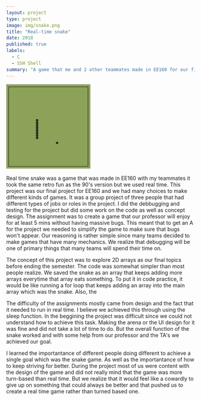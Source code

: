```yaml
---
layout: project
type: project
image: img/snake.png
title: "Real-time snake"
date: 2018
published: true
labels:
  - C
  - SSH Shell
summary: "A game that me and 2 other teammates made in EE160 for our final project."
---
```


<img class="img-fluid" src="../img/snake.png">

Real time snake was a game that was made in EE160 with my teammates it took the same retro fun as the 90's version but we used real time. This project was our final project for EE160 and we had many choices to make different kinds of games. It was a group project of three people that had different types of jobs or roles in the project. I did the debbugging and testing for the project but did some work on the code as well as concept design. The assignment was to create a game that our professor will enjoy for at least 5 mins without having massive bugs. This meant that to get an A for the project we needed to simplify the game to make sure that bugs won't appear. Our reasoning is rather simple since many teams decided to make games that have many mechanics. We realize that debugging will be one of primary things that many teams will spend their time on.

The concept of this project was to explore 2D arrays as our final topics before ending the semester. The code was somewhat simpler than most people realize. We saved the snake as an array that keeps adding more arrays everytime that array eats something. To put it in code practice, it would be like running a for loop that keeps adding an array into the main array which was the snake. Also, the 

The difficulty of the assignments mostly came from design and the fact that it needed to run in real time. I believe we achieved this through using the sleep function. In the beggining the project was difficult since we could not understand how to achieve this task. Making the arena or the UI design for it was fine and did not take a lot of time to do. But the overall function of the snake worked and with some help from our professor and the TA's we achieved our goal. 

I learned the importantance of different people doing different to achieve a single goal which was the snake game. As well as the importantance of how to keep striving for better. During the project most of us were content with the design of the game and did not really mind that the game was more turn-based than real time. But we realize that it would feel like a cowardly to give up on something that could always be better and that pushed us to create a real time game rather than turned based one.
